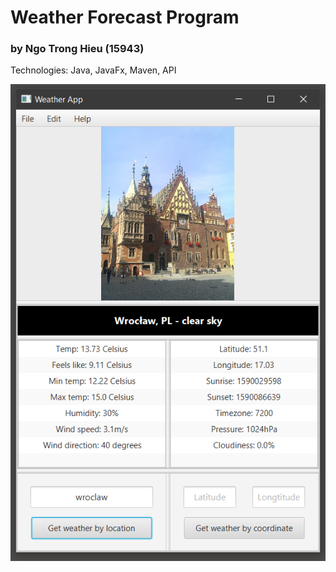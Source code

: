 # Weather Forecast Program
### by Ngo Trong Hieu (15943)

Technologies: Java, JavaFx, Maven, API

![](images/1.png)
